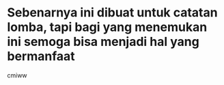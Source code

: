 # Sebenarnya ini dibuat untuk catatan lomba, tapi bagi yang menemukan ini semoga bisa menjadi hal yang bermanfaat 
cmiww

